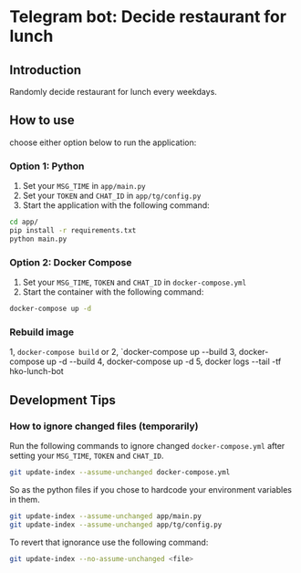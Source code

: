 # Telegram bot: Decide restaurant for lunch

## Introduction

Randomly decide restaurant for lunch every weekdays.

## How to use

choose either option below to run the application:

### Option 1: Python

1. Set your `MSG_TIME` in `app/main.py`
2. Set your `TOKEN` and `CHAT_ID` in `app/tg/config.py`
3. Start the application with the following command:

```sh
cd app/
pip install -r requirements.txt
python main.py
```

### Option 2: Docker Compose

1. Set your `MSG_TIME`, `TOKEN` and `CHAT_ID` in `docker-compose.yml`
2. Start the container with the following command:

```sh
docker-compose up -d
```

### Rebuild image 
1, `docker-compose build` or 
2, `docker-compose up --build
3, docker-compose up -d --build 
4, docker-compose up -d
5, docker logs --tail -tf hko-lunch-bot
## Development Tips

### How to ignore changed files (temporarily)

Run the following commands to ignore changed `docker-compose.yml` after setting your `MSG_TIME`, `TOKEN` and `CHAT_ID`.

```sh
git update-index --assume-unchanged docker-compose.yml
```

So as the python files if you chose to hardcode your environment variables in them.

```sh
git update-index --assume-unchanged app/main.py
git update-index --assume-unchanged app/tg/config.py
```

To revert that ignorance use the following command:

```sh
git update-index --no-assume-unchanged <file>
```
